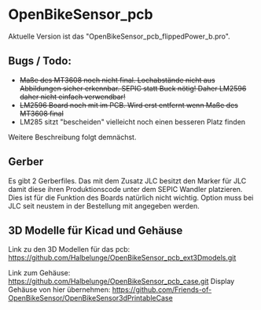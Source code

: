 # OpenBikeSensor_pcb

Aktuelle Version ist das "OpenBikeSensor_pcb_flippedPower_b.pro".
## Bugs / Todo:

- ~~Maße des MT3608 noch nicht final. Lochabstände nicht aus Abbildungen sicher erkennbar. SEPIC statt Buck nötig! Daher LM2596 daher nicht einfach verwendbar!~~
- ~~LM2596 Board noch mit im PCB. Wird erst entfernt wenn Maße des MT3608 final~~
- LM285 sitzt "bescheiden" vielleicht noch einen besseren Platz finden

Weitere Beschreibung folgt demnächst.

## Gerber
Es gibt 2 Gerberfiles. Das mit dem Zusatz JLC besitzt den Marker für JLC damit diese ihren Produktionscode unter dem SEPIC Wandler platzieren. Dies ist für die Funktion des Boards natürlich nicht wichtig. Option muss bei JLC seit neustem in der Bestellung mit angegeben werden.


## 3D Modelle für Kicad und Gehäuse

Link zu den 3D Modellen für das pcb: https://github.com/Halbelunge/OpenBikeSensor_pcb_ext3Dmodels.git

Link zum Gehäuse: https://github.com/Halbelunge/OpenBikeSensor_pcb_case.git
Display Gehäuse von hier übernehmen: https://github.com/Friends-of-OpenBikeSensor/OpenBikeSensor3dPrintableCase

